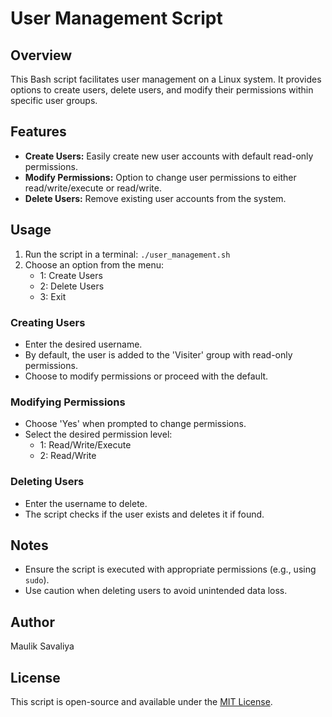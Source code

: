 # User Management Script

## Overview
This Bash script facilitates user management on a Linux system. It provides options to create users, delete users, and modify their permissions within specific user groups.

## Features
- **Create Users:** Easily create new user accounts with default read-only permissions.
- **Modify Permissions:** Option to change user permissions to either read/write/execute or read/write.
- **Delete Users:** Remove existing user accounts from the system.

## Usage
1. Run the script in a terminal: `./user_management.sh`
2. Choose an option from the menu:
   - 1: Create Users
   - 2: Delete Users
   - 3: Exit

### Creating Users
- Enter the desired username.
- By default, the user is added to the 'Visiter' group with read-only permissions.
- Choose to modify permissions or proceed with the default.

### Modifying Permissions
- Choose 'Yes' when prompted to change permissions.
- Select the desired permission level:
  - 1: Read/Write/Execute
  - 2: Read/Write

### Deleting Users
- Enter the username to delete.
- The script checks if the user exists and deletes it if found.

## Notes
- Ensure the script is executed with appropriate permissions (e.g., using `sudo`).
- Use caution when deleting users to avoid unintended data loss.

## Author
Maulik Savaliya

## License
This script is open-source and available under the [MIT License](LICENSE).

